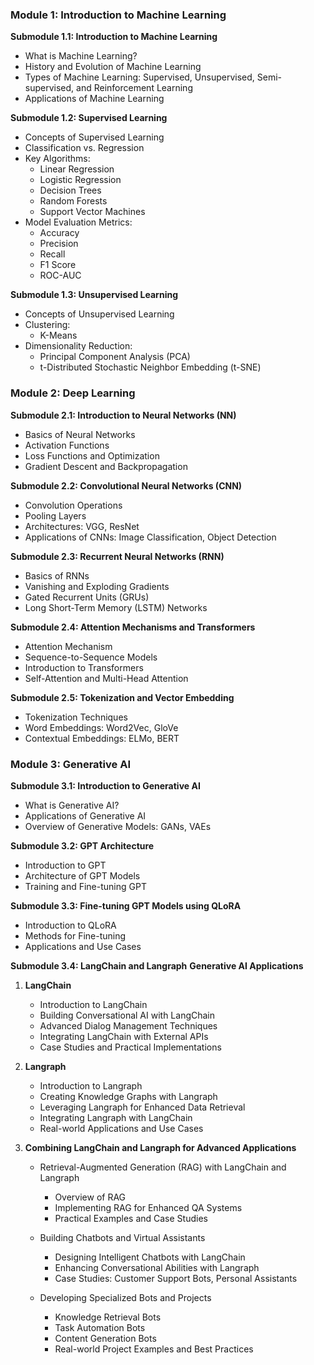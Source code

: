 
### **Module 1: Introduction to Machine Learning**

**Submodule 1.1: Introduction to Machine Learning**
- What is Machine Learning?
- History and Evolution of Machine Learning
- Types of Machine Learning: Supervised, Unsupervised, Semi-supervised, and Reinforcement Learning
- Applications of Machine Learning

**Submodule 1.2: Supervised Learning**
- Concepts of Supervised Learning
- Classification vs. Regression
- Key Algorithms: 
  - Linear Regression
  - Logistic Regression
  - Decision Trees
  - Random Forests
  - Support Vector Machines
- Model Evaluation Metrics: 
  - Accuracy
  - Precision
  - Recall
  - F1 Score
  - ROC-AUC

**Submodule 1.3: Unsupervised Learning**
- Concepts of Unsupervised Learning
- Clustering:
  - K-Means
- Dimensionality Reduction:
  - Principal Component Analysis (PCA)
  - t-Distributed Stochastic Neighbor Embedding (t-SNE)
### **Module 2: Deep Learning**

**Submodule 2.1: Introduction to Neural Networks (NN)**
- Basics of Neural Networks
- Activation Functions
- Loss Functions and Optimization
- Gradient Descent and Backpropagation

**Submodule 2.2: Convolutional Neural Networks (CNN)**
- Convolution Operations
- Pooling Layers
- Architectures: VGG, ResNet
- Applications of CNNs: Image Classification, Object Detection

**Submodule 2.3: Recurrent Neural Networks (RNN)**
- Basics of RNNs
- Vanishing and Exploding Gradients
- Gated Recurrent Units (GRUs)
- Long Short-Term Memory (LSTM) Networks

**Submodule 2.4: Attention Mechanisms and Transformers**
- Attention Mechanism
- Sequence-to-Sequence Models
- Introduction to Transformers
- Self-Attention and Multi-Head Attention

**Submodule 2.5: Tokenization and Vector Embedding**
- Tokenization Techniques
- Word Embeddings: Word2Vec, GloVe
- Contextual Embeddings: ELMo, BERT

### **Module 3: Generative AI**

**Submodule 3.1: Introduction to Generative AI**
- What is Generative AI?
- Applications of Generative AI
- Overview of Generative Models: GANs, VAEs

**Submodule 3.2: GPT Architecture**
- Introduction to GPT
- Architecture of GPT Models
- Training and Fine-tuning GPT

**Submodule 3.3: Fine-tuning GPT Models using QLoRA**
- Introduction to QLoRA
- Methods for Fine-tuning
- Applications and Use Cases


**Submodule 3.4: LangChain and Langraph**
**Generative AI Applications**
1. **LangChain**
   - Introduction to LangChain
   - Building Conversational AI with LangChain
   - Advanced Dialog Management Techniques
   - Integrating LangChain with External APIs
   - Case Studies and Practical Implementations

2. **Langraph**
   - Introduction to Langraph
   - Creating Knowledge Graphs with Langraph
   - Leveraging Langraph for Enhanced Data Retrieval
   - Integrating Langraph with LangChain
   - Real-world Applications and Use Cases

3. **Combining LangChain and Langraph for Advanced Applications**
   - Retrieval-Augmented Generation (RAG) with LangChain and Langraph
     - Overview of RAG
     - Implementing RAG for Enhanced QA Systems
     - Practical Examples and Case Studies
     
   - Building Chatbots and Virtual Assistants
     - Designing Intelligent Chatbots with LangChain
     - Enhancing Conversational Abilities with Langraph
     - Case Studies: Customer Support Bots, Personal Assistants
     
   - Developing Specialized Bots and Projects
     - Knowledge Retrieval Bots
     - Task Automation Bots
     - Content Generation Bots
     - Real-world Project Examples and Best Practices